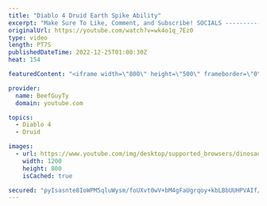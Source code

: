```yaml
---
title: "Diablo 4 Druid Earth Spike Ability"
excerpt: "Make Sure To Like, Comment, and Subscribe! SOCIALS ---------------------------------------------- Join Our ..."
originalUrl: https://youtube.com/watch?v=wk4o1q_7Ez0
type: video
length: PT7S
publishedDateTime: 2022-12-25T01:00:30Z
heat: 154

featuredContent: "<iframe width=\"800\" height=\"500\" frameborder=\"0\" src=\"https://www.youtube.com/embed/wk4o1q_7Ez0\" allow=\"accelerometer; autoplay; encrypted-media; gyroscope; picture-in-picture\" allowfullscreen></iframe>"

provider:
  name: BeefGuyTy
  domain: youtube.com

topics:
  - Diablo 4
  - Druid

images:
  - url: https://www.youtube.com/img/desktop/supported_browsers/dinosaur.png
    width: 1200
    height: 800
    isCached: true

secured: "pyIsasnte8IoWPM5qluWysm/foUXvt0wV+bM4gFaUgrqoy+kbLBbUUHPVAIf/kFF30RGP/wgexjCp+Bm8zzORNaXgC7VkaQv7OwokU6xcHPfem9If72EWvf5TRcQr5I0hxWjyGpB8+jWCzanSZYyxmK2MnkudaCU0+qLyf6l+sGH9Q1BzaijJDbT6+k9pTgScu6G17ifVySRitCTO2YEqJF3MXKhn8RNOeu+Q/8AP/IFCNabP/MdlmVTz3Vwl2Bf9MDrvpPRS2wfxTWmVeqrHrIhtwKvfCJt8XX7iLkQWFqd3Jps3LN1HWVXV5NTsFqTMczYCC+rA24YiRDDTW8UMPqm3OL8xRucErfOmd/GkO0BeqICT1r6tuZM5sZ1194k8HPL/Kgg2+m6N/QBS3FmKMt9b10RC2SC89WwzdtjPHA=;46+lhX60vgQY2cRkt709OA=="
---
```


